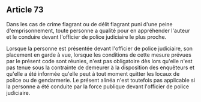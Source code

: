 Article 73
----
Dans les cas de crime flagrant ou de délit flagrant puni d'une peine
d'emprisonnement, toute personne a qualité pour en appréhender l'auteur et le
conduire devant l'officier de police judiciaire le plus proche.

Lorsque la personne est présentée devant l'officier de police judiciaire, son
placement en garde à vue, lorsque les conditions de cette mesure prévues par le
présent code sont réunies, n'est pas obligatoire dès lors qu'elle n'est pas
tenue sous la contrainte de demeurer à la disposition des enquêteurs et qu'elle
a été informée qu'elle peut à tout moment quitter les locaux de police ou de
gendarmerie. Le présent alinéa n'est toutefois pas applicable si la personne a
été conduite par la force publique devant l'officier de police judiciaire.
